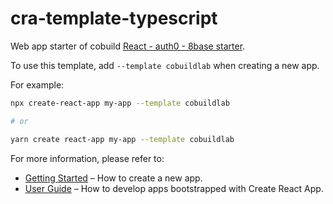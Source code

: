 # cra-template-typescript

Web app starter of cobuild [React - auth0 - 8base starter](https://github.com/cobuildlab/cra-template-cobuildlab).

To use this template, add `--template cobuildlab` when creating a new app.

For example:

```sh
npx create-react-app my-app --template cobuildlab

# or

yarn create react-app my-app --template cobuildlab
```

For more information, please refer to:

- [Getting Started](https://create-react-app.dev/docs/getting-started) – How to create a new app.
- [User Guide](https://create-react-app.dev) – How to develop apps bootstrapped with Create React App.
